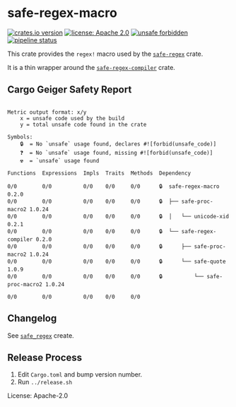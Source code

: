 # safe-regex-macro

[![crates.io version](https://img.shields.io/crates/v/safe-regex-macro.svg)](https://crates.io/crates/safe-regex-macro)
[![license: Apache 2.0](https://gitlab.com/leonhard-llc/safe-regex-rs/-/raw/main/license-apache-2.0.svg)](http://www.apache.org/licenses/LICENSE-2.0)
[![unsafe forbidden](https://gitlab.com/leonhard-llc/safe-regex-rs/-/raw/main/unsafe-forbidden-success.svg)](https://github.com/rust-secure-code/safety-dance/)
[![pipeline status](https://gitlab.com/leonhard-llc/safe-regex-rs/badges/main/pipeline.svg)](https://gitlab.com/leonhard-llc/safe-regex-rs/-/pipelines)

This crate provides the `regex!` macro used by the
[`safe-regex`](https://crates.io/crates/safe-regex) crate.

It is a thin wrapper around the
[`safe-regex-compiler`](https://crates.io/crates/safe-regex-compiler)
crate.

## Cargo Geiger Safety Report
```

Metric output format: x/y
    x = unsafe code used by the build
    y = total unsafe code found in the crate

Symbols: 
    🔒  = No `unsafe` usage found, declares #![forbid(unsafe_code)]
    ❓  = No `unsafe` usage found, missing #![forbid(unsafe_code)]
    ☢️  = `unsafe` usage found

Functions  Expressions  Impls  Traits  Methods  Dependency

0/0        0/0          0/0    0/0     0/0      🔒  safe-regex-macro 0.2.0
0/0        0/0          0/0    0/0     0/0      🔒  ├── safe-proc-macro2 1.0.24
0/0        0/0          0/0    0/0     0/0      🔒  │   └── unicode-xid 0.2.1
0/0        0/0          0/0    0/0     0/0      🔒  └── safe-regex-compiler 0.2.0
0/0        0/0          0/0    0/0     0/0      🔒      ├── safe-proc-macro2 1.0.24
0/0        0/0          0/0    0/0     0/0      🔒      └── safe-quote 1.0.9
0/0        0/0          0/0    0/0     0/0      🔒          └── safe-proc-macro2 1.0.24

0/0        0/0          0/0    0/0     0/0    

```
## Changelog
See [`safe_regex`](https://crates.io/crates/safe-regex) create.

## Release Process
1. Edit `Cargo.toml` and bump version number.
1. Run `../release.sh`

License: Apache-2.0
